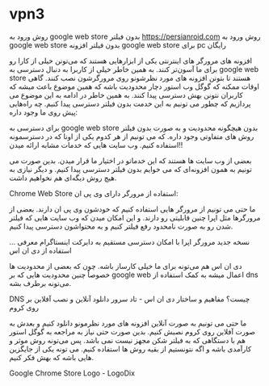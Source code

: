 # vpn3
روش ورود به google web store بدون فیلتر
https://persianroid.com
روش ورود به google web store بدون فیلتر
افزونه google web store برای pc رایگان

افزونه‌ های مرورگر های اینترنتی یکی از ابزارهایی هستند که می‌تونن خیلی از کارا رو برای ما آسون‌تر کنند. به همین خاطر خیلی از کاربرا به دنبال دسترسی به google web store هستند تا بتونن افزونه‌ های مورد نظرشونو روی مرورگرشون نصب کنند. گاهی اوقات ممکنه که گوگل وب استور دچار محدودیت باشه که همین موضوع باعث میشه که کاربران نتونن بهش دسترسی پیدا کنند. به همین خاطر در ادامه به این موضوع می‌ پردازیم که چطور می‌ تونیم به این خدمت بدون فیلتر دسترسی پیدا کنیم.
چه راه‌هایی پیش روی ما وجود داره:

برای دسترسی به google web store بدون هیچگونه محدودیت و به صورت بدون فیلتر روش‌ های متفاوتی وجود داره. که می‌ تونیم از هر کدوم یکی از اونا که در دسترسمونه استفاده کنیم.
وب سایت‌ هایی که خدمات مشابه ارائه میدن!!

بعضی از وب سایت‌ ها هستند که این خدماتو در اختیار ما قرار میدن. بدین صورت می‌ تونیم به همون افزونه‌ای که می‌ خوایم بدون فیلتر دسترسی پیدا کنیم. و دیگر نیازی به هیچ روش دیگه‌ای هم نخواهیم داشت.

Chrome Web Store
استفاده از مرورگر دارای وی پی ان:

ما حتی می‌ تونیم از مرورگر هایی استفاده کنیم که خودشون وی پی ان دارند. بعضی از مرورگرها مثل اپرا چنین قابلیتی رو دارند. و این امکان میدن که وب سایت‌ هایی که فیلتر شدن رو به صورت نامحدود رفع فیلتر کنیم و به محتواشون دسترسی پیدا کنیم.

نسخه جدید مرورگر اپرا با امکان دسترسی مستقیم به دایرکت اینستاگرام معرفی ...
استفاده از دی‌ ان‌ اس

دی ان اس هم می‌تونه برای ما خیلی کارساز باشه. چون که بعضی از محدودیت‌ ها خصوصاً چنین محدودیت‌ هایی که بر google web اعمال میشه به کمک استفاده از dns می‌تونه برطرف بشه.

DNS چیست؟ مفاهیم و ساختار دی ان اس - تاد سرور
دانلود آنلاین و نصب آفلاین بر روی کروم

ما حتی می‌ تونیم به صورت آنلاین افزونه‌ های مورد نظرمونو دانلود کنیم و بعدش به صورت آفلاین روی کروم نصبش کنیم. بدین صورت حتی نیاز به مراجعه به گوگل استور هم با دستگاهی که به فیلتر شکن مجهز نیست نمی‌ باشد. پس می‌تونه روش موثر و کارآمدی باشه و اگه نتونستیم از بقیه روش‌ ها استفاده کنیم. می‌ تونه یکی از جایگزین‌ هایی باشه که بهش فکر کنیم.

Google Chrome Store Logo - LogoDix
